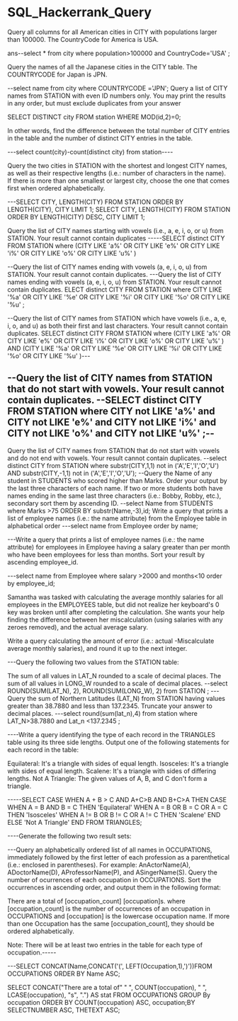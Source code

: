 # SQL_Hackerrank_Query
Query all columns for all American cities in CITY with populations larger than 100000. The CountryCode for America is USA.

ans--select * from city where population>100000 and CountryCode='USA' ;

Query the names of all the Japanese cities in the CITY table. The COUNTRYCODE for Japan is JPN.

--select name from city where COUNTRYCODE ='JPN';
Query a list of CITY names from STATION with even ID numbers only. You may print the results in any order, but must exclude duplicates from your answer

SELECT DISTINCT city FROM station WHERE MOD(id,2)=0;

In other words, find the difference between the total number of CITY entries in the table and the number of distinct CITY entries in the table.

---select count(city)-count(distinct city) from station----

Query the two cities in STATION with the shortest and longest CITY names, as well as their respective lengths (i.e.: number of characters in the name). If there is more than one smallest or largest city, choose the one that comes first when ordered alphabetically.

---SELECT CITY, LENGTH(CITY) FROM STATION ORDER BY LENGTH(CITY), CITY LIMIT 1;
SELECT CITY, LENGTH(CITY) FROM STATION ORDER BY LENGTH(CITY) DESC, CITY LIMIT 1;

Query the list of CITY names starting with vowels (i.e., a, e, i, o, or u) from STATION. Your result cannot contain duplicates
-----SELECT distinct CITY 
FROM STATION 
where (CITY LIKE 'a%' 
    OR CITY LIKE 'e%' 
    OR CITY LIKE 'i%' 
    OR CITY LIKE 'o%'
    OR CITY LIKE 'u%'
) 

--Query the list of CITY names ending with vowels (a, e, i, o, u) from STATION. Your result cannot contain duplicates.
---Query the list of CITY names ending with vowels (a, e, i, o, u) from STATION. Your result cannot contain duplicates.
ELECT distinct CITY 
FROM STATION 
where CITY LIKE '%a' 
    OR CITY LIKE '%e' 
    OR CITY LIKE '%i' 
    OR CITY LIKE '%o'
    OR CITY LIKE '%u'
;

--Query the list of CITY names from STATION which have vowels (i.e., a, e, i, o, and u) as both their first and last characters. Your result cannot contain duplicates.
SELECT distinct CITY 
FROM STATION 
where (CITY LIKE 'a%' 
    OR CITY LIKE 'e%' 
    OR CITY LIKE 'i%' 
    OR CITY LIKE 'o%'
    OR CITY LIKE 'u%'
) AND (CITY LIKE '%a' 
    OR CITY LIKE '%e'
    OR CITY LIKE '%i'
    OR CITY LIKE '%o'
    OR CITY LIKE '%u'
)---

--Query the list of CITY names from STATION that do not start with vowels. Your result cannot contain duplicates.
--SELECT distinct CITY 
FROM STATION 
where CITY not LIKE 'a%' 
    and CITY not LIKE 'e%' 
    and CITY not LIKE 'i%' 
    and CITY not LIKE 'o%'
    and CITY not LIKE 'u%'
;--
--
Query the list of CITY names from STATION that do not start with vowels and do not end with vowels. Your result cannot contain duplicates.
--select distinct CITY from STATION where substr(CITY,1,1) not in ('A','E','I','O','U') AND substr(CITY,-1,1) not in ('A','E','I','O','U');
--Query the Name of any student in STUDENTS who scored higher than  Marks. Order your output by the last three characters of each name. If two or more students both have names ending in the same last three characters (i.e.: Bobby, Robby, etc.), secondary sort them by ascending ID.
--select Name from STUDENTS where Marks >75  ORDER BY substr(Name,-3),id;
Write a query that prints a list of employee names (i.e.: the name attribute) from the Employee table in alphabetical order
---select name from Employee  order by name;

---Write a query that prints a list of employee names (i.e.: the name attribute) for employees in Employee having a salary greater than  per month who have been employees for less than  months. Sort your result by ascending employee_id.

---select name from Employee where salary >2000 and months<10 order by employee_id;

Samantha was tasked with calculating the average monthly salaries for all employees in the EMPLOYEES table, but did not realize her keyboard's 0 key was broken until after completing the calculation. She wants your help finding the difference between her miscalculation (using salaries with any zeroes removed), and the actual average salary.

Write a query calculating the amount of error (i.e.: actual -Miscalculate average monthly salaries), and round it up to the next integer.


---Query the following two values from the STATION table:

The sum of all values in LAT_N rounded to a scale of  decimal places.
The sum of all values in LONG_W rounded to a scale of  decimal places.
--select ROUND(SUM(LAT_N), 2), ROUND(SUM(LONG_W), 2) from STATION ;
---Query the sum of Northern Latitudes (LAT_N) from STATION having values greater than 38.7880 and less than 137.2345. Truncate your answer to  decimal places.
---select round(sum(lat_n),4) from station where LAT_N>38.7880 and Lat_n <137.2345 ;


----Write a query identifying the type of each record in the TRIANGLES table using its three side lengths. Output one of the following statements for each record in the table:

Equilateral: It's a triangle with  sides of equal length.
Isosceles: It's a triangle with  sides of equal length.
Scalene: It's a triangle with  sides of differing lengths.
Not A Triangle: The given values of A, B, and C don't form a triangle.

-----SELECT CASE WHEN A + B > C AND A+C>B AND B+C>A THEN 
CASE WHEN A = B AND B = C THEN 'Equilateral' 
WHEN A = B OR B = C OR A = C THEN 'Isosceles' 
WHEN A != B OR B != C OR A != C THEN 'Scalene' 
END ELSE 'Not A Triangle' END FROM TRIANGLES;

----Generate the following two result sets:

---Query an alphabetically ordered list of all names in OCCUPATIONS, immediately followed by the first letter of each profession as a parenthetical (i.e.: enclosed in parentheses). For example: AnActorName(A), ADoctorName(D), AProfessorName(P), and ASingerName(S).
Query the number of ocurrences of each occupation in OCCUPATIONS. Sort the occurrences in ascending order, and output them in the following format: 

There are a total of [occupation_count] [occupation]s.
where [occupation_count] is the number of occurrences of an occupation in OCCUPATIONS and [occupation] is the lowercase occupation name. If more than one Occupation has the same [occupation_count], they should be ordered alphabetically.

Note: There will be at least two entries in the table for each type of occupation.-----

---SELECT CONCAT(Name,CONCAT('(', LEFT(Occupation,1),')'))FROM OCCUPATIONS ORDER BY Name ASC;

SELECT 
    CONCAT("There are a total of" " ",
           COUNT(occupation), 
           " ",  LCASE(occupation),   "s",
           ".")
                     AS stat
FROM OCCUPATIONS
GROUP By occupation
ORDER BY COUNT(occupation) ASC, occupation;BY SELECTNUMBER ASC, THETEXT ASC;
